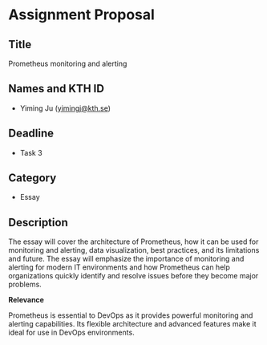 # Assignment Proposal

## Title

Prometheus monitoring and alerting 

## Names and KTH ID

  - Yiming Ju (yimingj@kth.se)

## Deadline

- Task 3

## Category

- Essay

## Description

The essay will cover the architecture of Prometheus, how it can be used for monitoring and alerting, data visualization, best practices, and its limitations and future. The essay will emphasize the importance of monitoring and alerting for modern IT environments and how Prometheus can help organizations quickly identify and resolve issues before they become major problems.

**Relevance**

Prometheus is essential to DevOps as it provides powerful monitoring and alerting capabilities. Its flexible architecture and advanced features make it ideal for use in DevOps environments.
